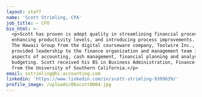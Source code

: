 ```yaml
---
layout: staff
name: 'Scott Strimling, CPA'
job_title: – CFO
bio_html: >-
  <p>Scott has proven is adept quality in streamlining financial process,
  enhancing productivity levels, and introducing process improvements. Coming to
  The Hawaii Group from the digital courseware company, Toolwire Inc., Scott
  provided leadership to the finance organization and management team in all
  aspects of accounting, cash management, financial planning and analysis, and
  budgeting. Scott received his BS in Business Administration, Finance emphasis
  from the University of Southern California.</p>
email: sstrimling@hi-accounting.com
linkedin: 'https://www.linkedin.com/in/scott-strimling-9399639/'
profile_image: /uploads/06scott0004.jpg
---
```


